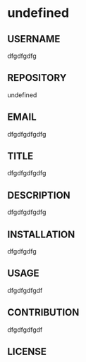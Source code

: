 # undefined

  ## USERNAME

  dfgdfgdfg

  ## REPOSITORY

  undefined

  ## EMAIL

  dfgdfgdfgdfg

  ## TITLE

  dfgdfgdfgdfg

  ## DESCRIPTION

  dfgdfgdfgdfg

  ## INSTALLATION

  dfgdfgdfg

  ## USAGE

  dfgdfgdfgdf

  ## CONTRIBUTION

  dfgdfgdfgdf

  ## LICENSE

  
